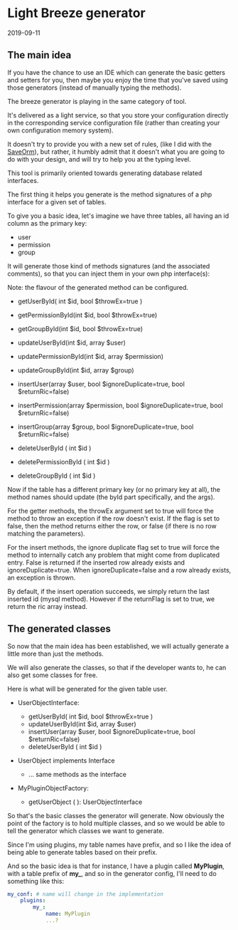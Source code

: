 Light Breeze generator
==================
2019-09-11




The main idea
--------------

If you have the chance to use an IDE which can generate the basic getters and setters for you,
then maybe you enjoy the time that you've saved using those generators (instead of manually typing the methods).



The breeze generator is playing in the same category of tool.

It's delivered as a light service, so that you store your configuration directly in the corresponding 
service configuration file (rather than creating your own configuration memory system). 


It doesn't try to provide you with a new set of rules, (like I did with the [SaveOrm](https://github.com/lingtalfi/SaveOrm/)),
but rather, it humbly admit that it doesn't what you are going to do with your design,
and will try to help you at the typing level.


This tool is primarily oriented towards generating database related interfaces.



The first thing it helps you generate is the method signatures of a php interface for a given set of tables.

To give you a basic idea, let's imagine we have three tables, all having an id column as the primary key:

- user
- permission  
- group


It will generate those kind of methods signatures (and the associated comments), so that you can inject them in your own php interface(s):

Note: the flavour of the generated method can be configured.


- getUserById( int $id, bool $throwEx=true )
- getPermissionById(int $id, bool $throwEx=true)
- getGroupById(int $id, bool $throwEx=true)

- updateUserById(int $id, array $user)
- updatePermissionById(int $id, array $permission)
- updateGroupById(int $id, array $group)

- insertUser(array $user, bool $ignoreDuplicate=true, bool $returnRic=false)
- insertPermission(array $permission, bool $ignoreDuplicate=true, bool $returnRic=false)
- insertGroup(array $group, bool $ignoreDuplicate=true, bool $returnRic=false)


- deleteUserById ( int $id )
- deletePermissionById ( int $id )
- deleteGroupById ( int $id )


Now if the table has a different primary key (or no primary key at all), the method names should update (the byId part specifically, and the args).

For the getter methods, the throwEx argument set to true will force the method to throw an exception if the row doesn't exist.
If the flag is set to false, then the method returns either the row, or false (if there is no row matching the parameters).

For the insert methods, the ignore duplicate flag set to true will force the method to internally catch any problem that might 
come from duplicated entry. False is returned if the inserted row already exists and ignoreDuplicate=true.
When ignoreDuplicate=false and a row already exists, an exception is thrown.

By default, if the insert operation succeeds, we simply return the last inserted id (mysql method).
However if the returnFlag is set to true, we return the ric array instead.




The generated classes
----------------

So now that the main idea has been established, we will actually generate a little more than just the methods.

We will also generate the classes, so that if the developer wants to, he can also get some classes for free.

Here is what will be generated for the given table user.


- UserObjectInterface:
    - getUserById( int $id, bool $throwEx=true ) 
    - updateUserById(int $id, array $user)
    - insertUser(array $user, bool $ignoreDuplicate=true, bool $returnRic=false)
    - deleteUserById ( int $id )
  
- UserObject implements Interface
    - ... same methods as the interface
    
    
- MyPluginObjectFactory:
    - getUserObject ( ): UserObjectInterface     
  


So that's the basic classes the generator will generate.
Now obviously the point of the factory is to hold multiple classes, and so we would be able to tell the generator
which classes we want to generate.

Since I'm using plugins, my table names have prefix, and so I like the idea of being able to generate tables
based on their prefix.

And so the basic idea is that for instance, I have a plugin called **MyPlugin**, with a table prefix of **my_**,
and so in the generator config, I'll need to do something like this:

```yaml
my_conf: # name will change in the implementation
    plugins:
        my_: 
            name: MyPlugin
            ...?
``` 









